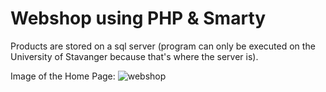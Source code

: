 # Webshop using PHP & Smarty

Products are stored on a sql server (program can only be executed on the University of Stavanger because that's where the server is).

Image of the Home Page:
![webshop](https://user-images.githubusercontent.com/10501925/37851663-04ec11dc-2ee0-11e8-8bd3-90a9ccef26a4.jpg)
